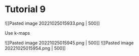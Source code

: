 # Tutorial 9

![[Pasted image 20221025015933.png | 500]]

Use k-maps

![[Pasted image 20221025015945.png | 500]]
![[Pasted image 20221025015954.png | 500]]